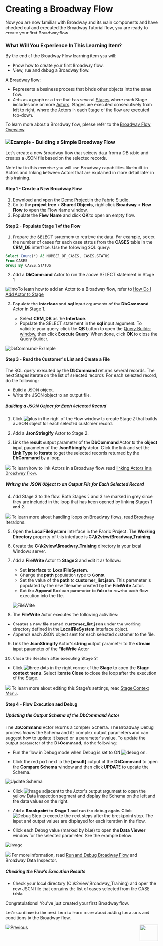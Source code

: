 # Creating a Broadway Flow 

Now you are now familiar with Broadway and its main components and have checked out and executed the Broadway Tutorial flow, you are ready to create your first Broadway flow. 


### What Will You Experience In This Learning Item?

By the end of the Broadway Flow learning item you will:

- Know how to create your first Broadway flow.
- View, run and debug a Broadway flow.


A Broadway flow:
-  Represents a business process that binds other objects into the same flow. 
-  Acts as a graph or a tree that has several [Stages](/articles/19_Broadway/19_broadway_flow_stages.md) where each Stage includes one or more [Actors](/articles/19_Broadway/03_broadway_actor.md). Stages are executed consecutively from left to right, where the Actors in each Stage of the flow are executed top-down.


To learn more about a Broadway flow, please refer to the [Broadway Flow Overview](/articles/19_Broadway/02a_broadway_flow_overview.md).

### ![](/academy/images/example.png)Example - Building a Simple Broadway Flow

Let's create a new Broadway flow that selects data from a DB table and creates a JSON file based on the selected records. 

Note that in this exercise you will use Broadway capabilities like built-in Actors and linking between Actors that are explained in more detail later in this training.



#### Step 1 - Create a New Broadway Flow

1. Download and open the [Demo Project](/articles/demo_project) in the Fabric Studio. 
2. Go to the **project tree** > **Shared Objects**, right click **Broadway** > **New Flow** to open the Flow Name window.
3. Populate the **Flow Name** and click **OK** to open an empty flow.



#### Step 2 - Populate Stage 1 of the Flow

1. Prepare the SELECT statement to retrieve the data. For example, select the number of cases for each case status from the **CASES** table in the **CRM_DB**  interface. Use the following SQL query:

```sql
Select Count(*) AS NUMBER_OF_CASES, CASES.STATUS
From CASES
Group By CASES.STATUS
```

2. Add a **DbCommand** Actor to run the above SELECT statement in Stage 1. 

![info](images/information.png)To learn how to add an Actor to a Broadway flow, refer to [How Do I Add Actor to Stage](/articles/19_Broadway/03_broadway_actor.md#how-do-i-add-actor-to-stage).

3. Populate the **interface** and **sql** input arguments of the **DbCommand** Actor in Stage 1. 

   - Select **CRM_DB** as the **Interface**.
   - Populate the SELECT statement in the **sql** input argument. To validate your query, click the **QB** button to open the [Query Builder window](/articles/11_query_builder/02_query_builder_window.md), then click **Execute Query**. When done, click **OK** to close the Query Builder. 

![DbCommand-Example](images/MyFirstFlow_Example_Stage1_DbCommand.png)



#### Step 3 - Read the Customer's List and Create a File

The SQL query executed by the **DbCommand** returns several records. The next Stages iterate on the list of selected records. For each selected record, do the following:

- Build a JSON object.
- Write the JSON object to an output file.

##### Building a JSON Object for Each Selected Record

1. Click ![plus](images/plus_icon.png) in the right of the Flow window to create Stage 2 that builds a JSON object for each selected customer record.

2. Add a **JsonStringify** Actor to Stage 2.

3. Link the **result** output parameter of the **DbCommand** Actor to the **object** input parameter of the **JsonStringify** Actor. Click the link and set the **Link Type** to **Iterate** to get the selected records returned by the **DbCommand** by a loop.

![](images/information.png) To learn how to link Actors in a Broadway flow, read [linking Actors in a Broadway Flow](/articles/19_Broadway/07_broadway_flow_linking_actors.md). 

   ##### Writing the JSON Object to an Output File for Each Selected Record

4. Add Stage 3 to the flow. Both Stages 2 and 3 are marked in grey since they are included in the loop that has been opened by linking Stages 1 and 2. 

![](images/information.png) To learn more about handling loops on Broadway flows, read [Broadway Iterations](/articles/19_Broadway/21_iterations.md).

5. Open the **LocalFileSystem** interface in the Fabric Project. The **Working Directory** property of this interface is **C:\k2view\Broadway_Training**.

6. Create the **C:\k2view\Broadway_Training** directory in your local Windows server.

7. Add a **FileWrite** Actor to **Stage 3** and edit it as follows:

   - Set **Interface** to **LocalFileSystem**.
   - Change the **path** population type to **Const**.
   - Set the value of the **path** to **customer_list.json**. This parameter is populated by the new filename created by the **FileWrite** Actor.
   - Set the **Append** Boolean parameter to **false** to rewrite each flow execution into the file.

    ![FileWrite](images/MyFirstFlow_Example_Stage3_FileWrite.png) 

8.  The **FileWrite** Actor executes the following activities:

   - Creates a new file named **customer_list.json** under the working directory defined in the **LocalFileSystem** interface object.
   - Appends each JSON object sent for each selected customer to the file.

9. Link the **JsonStringify** Actor's **string** output parameter to the **stream** input parameter of the **FileWrite** Actor.

10. Close the iteration after executing Stage 3: 

   - Click ![three dots](images/three_dots_icon.png) in the right corner of the **Stage** to open the **Stage context menu**. Select **Iterate Close** to close the loop after the execution of the Stage.


![](images/information.png) To learn more about editing this Stage's settings, read [Stage Context Menu](/articles/19_Broadway/18_broadway_flow_window.md#stage-context-menu).



#### Step 4 - Flow Execution and Debug

##### Updating the Output Schema of the DbCommand Actor

The **DbCommand** Actor returns  a complex Schema. The Broadway Debug process *learns* the Schema and its complex output parameters and can suggest how to update it based on a parameter's value. To update the output parameter of the **DbCommand**, do the following:

   - Run the flow in Debug mode when Debug is set to ON ![debug on](images/debug_on.png).

   - Click the red port next to the **[result]** output of the **DbCommand** to open the **Compare Schema** window and then click **UPDATE** to update the Schema.

   ![Update Schema](images/MyFirstFlow_DbCommand_Update_Schema.png) 
   

   - Click ![image](images/red_cross.png) adjacent to the Actor's output argument to open the yellow Data Inspection segment and display the Schema on the left and the data values on the right.

   - Add a  **Breakpoint** to **Stage 1** and run the debug again. Click ![Debug Step](images/debug_step_icon.png) to execute the next steps after the breakpoint step. The input and output values are displayed for each iteration in the flow.

   - Click each Debug value (marked by blue) to open the **Data Viewer** window for the selected parameter. See the example below:

   ![image](images/MyFirstFlow_Example_debug.png)


![](images/information.png) For more information, read [Run and Debug Broadway Flow](/articles/19_Broadway/25_broadway_flow_window_run_and_debug_flow.md) and [Broadway Data Inspector](/articles/19_Broadway/27_broadway_data_inspection.md).

   ##### Checking the Flow's Execution Results

* Check your local directory (C:\k2view\Broadway_Training) and open the new JSON file that contains the list of cases selected from the CASE table.

   

Congratulations! You've just created your first Broadway flow. 

Let's continue to the next item to learn more about adding iterations and conditions to the Broadway flow.

[![Previous](/articles/images/Previous.png)](04_broadway_tutorials.md)[<img align="right" width="60" height="54" src="/articles/images/Next.png">](06_broadway_flow_adding_loops_and_conditions.md)
